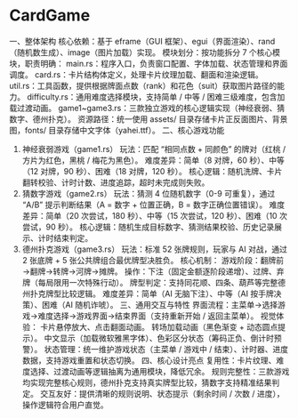 # CardGame
一、整体架构
核心依赖：基于 eframe（GUI 框架）、egui（界面渲染）、rand（随机数生成）、image（图片加载）实现。
模块划分：按功能拆分 7 个核心模块，职责明确：
main.rs：程序入口，负责窗口配置、字体加载、状态管理和界面调度。
card.rs：卡片结构体定义，处理卡片纹理加载、翻面和渲染逻辑。
util.rs：工具函数，提供根据牌面点数（rank）和花色（suit）获取图片路径的能力。
difficulty.rs：通用难度选择模块，支持简单 / 中等 / 困难三级难度，包含加载过渡动画。
game1~game3.rs：三款独立游戏的核心逻辑实现（神经衰弱、猜数字、德州扑克）。
资源路径：统一使用 assets/ 目录存储卡片正反面图片、背景图，fonts/ 目录存储中文字体（yahei.ttf）。
二、核心游戏功能
1. 神经衰弱游戏（game1.rs）
玩法：匹配 “相同点数 + 同颜色” 的牌对（红桃 / 方片为红色，黑桃 / 梅花为黑色）。
难度差异：简单（8 对牌，60 秒）、中等（12 对牌，90 秒）、困难（18 对牌，120 秒）。
核心逻辑：随机洗牌、卡片翻转校验、计时计数、进度追踪，超时未完成则失败。
2. 猜数字游戏（game2.rs）
玩法：猜测 4 位随机数字（0-9 可重复），通过 “A/B” 提示判断结果（A = 数字 + 位置正确，B = 数字正确位置错误）。
难度差异：简单（20 次尝试，180 秒）、中等（15 次尝试，120 秒）、困难（10 次尝试，90 秒）。
核心逻辑：随机生成目标数字、猜测结果校验、历史记录展示、计时结束判定。
3. 德州扑克游戏（game3.rs）
玩法：标准 52 张牌规则，玩家与 AI 对战，通过 2 张底牌 + 5 张公共牌组合最优牌型决胜负。
核心机制：
游戏阶段：翻牌前→翻牌→转牌→河牌→摊牌。
操作：下注（固定金额逐阶段递增）、过牌、弃牌（每局限用一次特殊行动）。
牌型判定：支持同花顺、四条、葫芦等完整德州扑克牌型比较逻辑。
难度差异：简单（AI 无脑下注）、中等（AI 按手牌决策）、困难（AI 随机诈唬）。
三、通用交互与特性
界面流程：主菜单→选择游戏→难度选择→游戏界面→结束界面（支持重新开始 / 返回主菜单）。
视觉体验：
卡片悬停放大、点击翻面动画。
转场加载动画（黑色渐变 + 动态圆点提示）。
中文显示（加载微软雅黑字体）、色彩区分状态（筹码正负、倒计时预警）。
状态管理：统一维护游戏状态（主菜单 / 游戏中 / 结束）、计时器、进度数据，支持游戏重置和状态切换。
四、核心设计亮点
复用性：卡片纹理、难度选择、过渡动画等逻辑抽离为通用模块，降低冗余。
规则完整性：三款游戏均实现完整核心规则，德州扑克支持真实牌型比较，猜数字支持精准结果判定。
交互友好：提供清晰的规则说明、状态提示（剩余时间 / 次数 / 进度），操作逻辑符合用户直觉。
